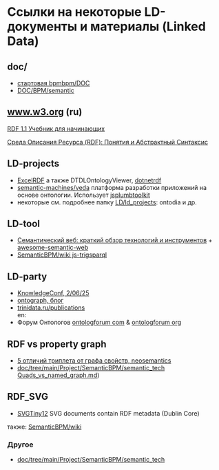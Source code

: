 # Ссылки на некоторые LD-документы и материалы (Linked Data)
## doc/
- [стартовая bpmbpm/DOC](https://github.com/bpmbpm/doc/tree/main?tab=readme-ov-file#linked-data)
- [DOC/BPM/semantic](https://github.com/bpmbpm/doc/tree/main/BPM/semantic)
## www.w3.org (ru)
[RDF 1.1 Учебник для начинающих](https://www.w3.org/TR/rdf11-primer/)

[Среда Описания Ресурса (RDF): Понятия и Абстрактный Синтаксис](https://www.w3.org/2007/03/rdf_concepts_ru)

## LD-projects
- [ExcelRDF](https://github.com/RealEstateCore/ExcelRDF) а также DTDLOntologyViewer, [dotnetrdf](https://dotnetrdf.org/)
- [semantic-machines/veda](https://github.com/semantic-machines/veda) платформа разработки приложений на основе онтологии. Использует [jsplumbtoolkit](https://jsplumbtoolkit.com/)
- некоторые см. подробнее папку [LD/ld_projects](https://github.com/bpmbpm/doc/tree/main/LD/ld_projects): ontodia и др.

## LD-tool
- [Семантический веб: краткий обзор технологий и инструментов](https://habr.com/ru/articles/857652/) + [awesome-semantic-web](https://github.com/semantalytics/awesome-semantic-web)
- [SemanticBPM/wiki js-trigsparql](https://github.com/bpmbpm/SemanticBPM/wiki/%D0%92%D1%8B%D0%B1%D0%BE%D1%80-%D0%B1%D0%B8%D0%B1%D0%BB%D0%B8%D0%BE%D1%82%D0%B5%D0%BA#js-trigsparql)

## LD-party
- [KnowledgeConf, 2/06/25](https://knowledgeconf.ru/)
- [ontograph, блог](https://ontograph.ru/)
- [trinidata.ru/publications](https://trinidata.ru/publications.htm)  
en:
- Форум Онтологов [ontologforum com](https://ontologforum.com/index.php/WikiHomePage) & [ontologforum org](https://ontologforum.org/index.php/OntologySummit)

## RDF vs property graph
- [5 отличий триплета от графа свойств, neosemantics](https://bigdataschool.ru/blog/what-is-triplets-rdf-in-neo4j-with-neosemantics.html)  
- [doc/tree/main/Project/SemanticBPM/semantic_tech Quads_vs_named_graph.md](https://github.com/bpmbpm/doc/blob/main/Project/SemanticBPM/semantic_tech/Quads_vs_named_graph.md))

## RDF_SVG 
- [SVGTiny12](https://www.w3.org/TR/2008/REC-SVGTiny12-20081222/metadata.html#MetadataAttributes) SVG documents contain RDF metadata (Dublin Core)

также: [SemanticBPM/wiki](https://github.com/bpmbpm/SemanticBPM/wiki/%D0%92%D1%8B%D0%B1%D0%BE%D1%80-%D0%B1%D0%B8%D0%B1%D0%BB%D0%B8%D0%BE%D1%82%D0%B5%D0%BA#rdf_svg)

### Другое
- [doc/tree/main/Project/SemanticBPM/semantic_tech](https://github.com/bpmbpm/doc/tree/main/Project/SemanticBPM/semantic_tech)

